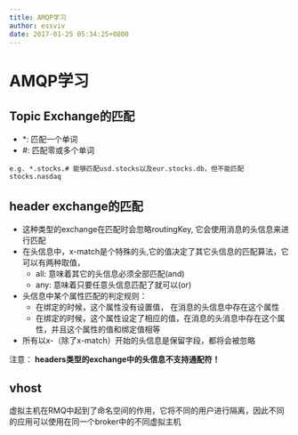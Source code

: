 ```yaml
---
title: AMQP学习
author: essviv
date: 2017-01-25 05:34:25+0800
---
```


# AMQP学习

## Topic Exchange的匹配
* \*: 匹配一个单词
* \#: 匹配零或多个单词

````
e.g. *.stocks.# 能够匹配usd.stocks以及eur.stocks.db，但不能匹配stocks.nasdaq
````

## header exchange的匹配

* 这种类型的exchange在匹配时会忽略routingKey, 它会使用消息的头信息来进行匹配
* 在头信息中，x-match是个特殊的头,它的值决定了其它头信息的匹配算法，它可以有两种取值，	
	* all: 意味着其它的头信息必须全部匹配(and)
	* any: 意味着只要任意头信息匹配了就可以(or)
* 头信息中某个属性匹配的判定规则：
	* 在绑定的时候，这个属性没有设置值， 在消息的头信息中存在这个属性
	* 在绑定的时候，这个属性设定了相应的值，在消息的头消息中存在这个属性，并且这个属性的值和绑定值相等
* 所有以x-（除了x-match）开始的头信息是保留字段，都将会被忽略

 注意： **headers类型的exchange中的头信息不支持通配符！**

## vhost

虚拟主机在RMQ中起到了命名空间的作用，它将不同的用户进行隔离，因此不同的应用可以使用在同一个broker中的不同虚拟主机